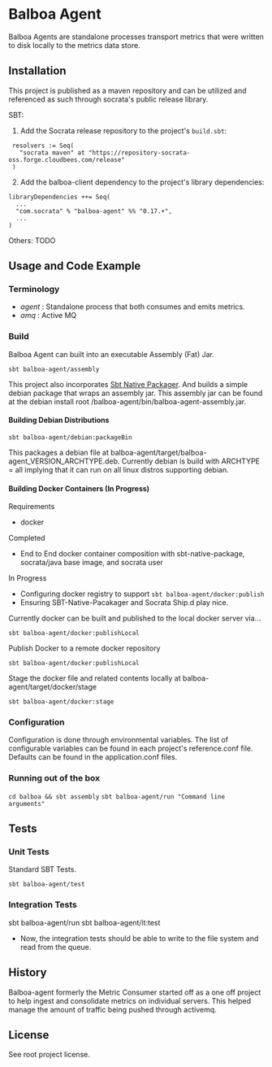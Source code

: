 # Balboa Agent

Balboa Agents are standalone processes transport metrics that were written to
disk locally to the metrics data store.

## Installation

This project is published as a maven repository and can be utilized and
referenced as such through socrata's public release library.

 SBT:
 1. Add the Socrata release repository to the project's `build.sbt`:

 ```
  resolvers := Seq(
    "socrata maven" at "https://repository-socrata-oss.forge.cloudbees.com/release"
  )
 ```

2. Add the balboa-client dependency to the project's library dependencies:

  ```
  libraryDependencies ++= Seq(
    ...
    "com.socrata" % "balboa-agent" %% "0.17.+",
    ...
  )
 ```

Others: TODO

## Usage and Code Example

### Terminology

* _agent_ : Standalone process that both consumes and emits metrics.
* _amq_ : Active MQ

### Build

Balboa Agent can built into an executable Assembly (Fat) Jar.

```
sbt balboa-agent/assembly
```

This project also incorporates [Sbt Native
Packager](http://www.scala-sbt.org/sbt-native-packager/). And builds a simple
debian package that wraps an assembly jar. This assembly jar can be found at
the debian install root /balboa-agent/bin/balboa-agent-assembly.jar.

#### Building Debian Distributions

```
sbt balboa-agent/debian:packageBin
```

This packages a debian file at
balboa-agent/target/balboa-agent_VERSION_ARCHTYPE.deb. Currently debian is
build with ARCHTYPE = all implying that it can run on all linux distros
supporting debian.

#### Building Docker Containers (In Progress)

Requirements
* docker

Completed
* End to End docker container composition with sbt-native-package, socrata/java
  base image, and socrata user

In Progress
* Configuring docker registry to support `sbt balboa-agent/docker:publish`
* Ensuring SBT-Native-Pacakager and Socrata Ship.d play nice.


Currently docker can be built and published to the local docker server via...
```
sbt balboa-agent/docker:publishLocal
```

Publish Docker to a remote docker repository
```
sbt balboa-agent/docker:publishLocal
```

Stage the docker file and related contents locally at
balboa-agent/target/docker/stage
```
sbt balboa-agent/docker:stage
```

### Configuration

Configuration is done through environmental variables. The list of
configurable variables can be found in each project's reference.conf
file. Defaults can be found in the application.conf files.

### Running out of the box

`cd balboa && sbt assembly`
`sbt balboa-agent/run "Command line arguments"`

## Tests

### Unit Tests

Standard SBT Tests.

```
sbt balboa-agent/test
```

### Integration Tests

sbt balboa-agent/run
sbt balboa-agent/it:test

* Now, the integration tests should be able to write to the file system and
  read from the queue.

## History

Balboa-agent formerly the Metric Consumer started off as a one off project to
help ingest and consolidate metrics on individual servers. This helped manage
the amount of traffic being pushed through activemq.

## License

See root project license.
